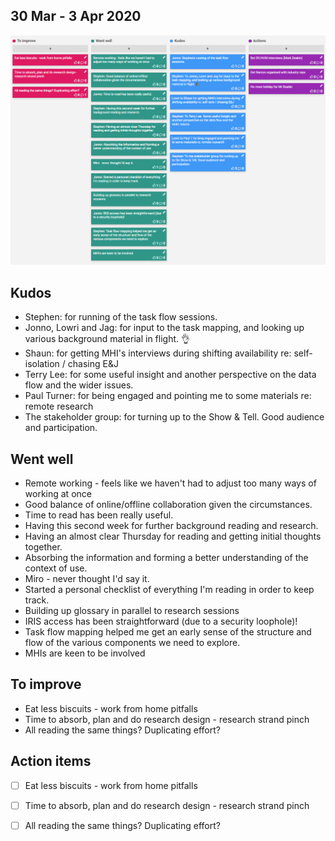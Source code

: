 ## 30 Mar - 3 Apr 2020

[![Sprint 2 Retrospective board](uploads/retro/retro-2.png)](uploads/retro/retro-2.png)

## Kudos

- Stephen: for running of the task flow sessions.
- Jonno, Lowri and Jag: for input to the task mapping, and looking up various background material in flight.  👌
- Shaun: for getting MHI's interviews during shifting availability re: self-isolation / chasing E&J
- Terry Lee: for some useful insight and another perspective on the data flow and the wider issues.
- Paul Turner: for being engaged and pointing me to some materials re: remote research
- The stakeholder group: for turning up to the Show & Tell. Good audience and participation.

## Went well


- Remote working - feels like we haven't had to adjust too many ways of working at once
- Good balance of online/offline collaboration given the circumstances.
- Time to read has been really useful.
- Having this second week for further background reading and research.
- Having an almost clear Thursday for reading and getting initial thoughts together.
- Absorbing the information and forming a better understanding of the context of use.
- Miro - never thought I'd say it.
- Started a personal checklist of everything I'm reading in order to keep track.
- Building up glossary in parallel to research sessions
- IRIS access has been straightforward (due to a security loophole)!
- Task flow mapping helped me get an early sense of the structure and flow of the various components we need to explore.
- MHIs are keen to be involved


## To improve

- Eat less biscuits - work from home pitfalls
- Time to absorb, plan and do research design - research strand pinch
- All reading the same things? Duplicating effort?

## Action items

- [ ] Eat less biscuits - work from home pitfalls
- [ ] Time to absorb, plan and do research design - research strand pinch
- [ ] All reading the same things? Duplicating effort?

